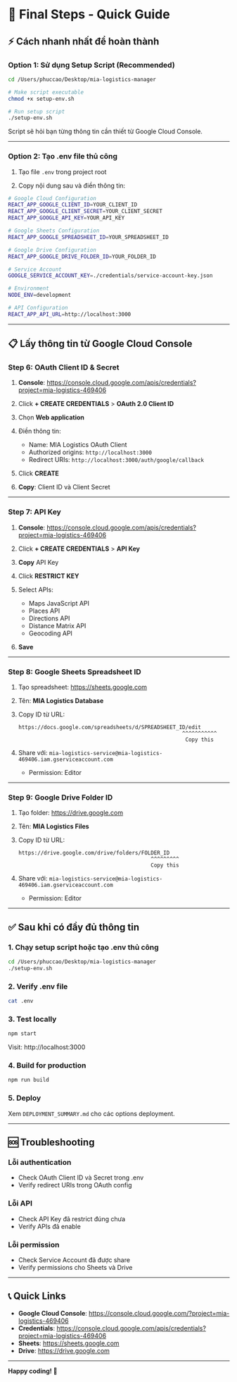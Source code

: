 # 🎯 Final Steps - Quick Guide

## ⚡ Cách nhanh nhất để hoàn thành

### Option 1: Sử dụng Setup Script (Recommended)

```bash
cd /Users/phuccao/Desktop/mia-logistics-manager

# Make script executable
chmod +x setup-env.sh

# Run setup script
./setup-env.sh
```

Script sẽ hỏi bạn từng thông tin cần thiết từ Google Cloud Console.

---

### Option 2: Tạo .env file thủ công

1. Tạo file `.env` trong project root

2. Copy nội dung sau và điền thông tin:

```bash
# Google Cloud Configuration
REACT_APP_GOOGLE_CLIENT_ID=YOUR_CLIENT_ID
REACT_APP_GOOGLE_CLIENT_SECRET=YOUR_CLIENT_SECRET
REACT_APP_GOOGLE_API_KEY=YOUR_API_KEY

# Google Sheets Configuration
REACT_APP_GOOGLE_SPREADSHEET_ID=YOUR_SPREADSHEET_ID

# Google Drive Configuration
REACT_APP_GOOGLE_DRIVE_FOLDER_ID=YOUR_FOLDER_ID

# Service Account
GOOGLE_SERVICE_ACCOUNT_KEY=./credentials/service-account-key.json

# Environment
NODE_ENV=development

# API Configuration
REACT_APP_API_URL=http://localhost:3000
```

---

## 📋 Lấy thông tin từ Google Cloud Console

### Step 6: OAuth Client ID & Secret

1. **Console**: https://console.cloud.google.com/apis/credentials?project=mia-logistics-469406

2. Click **+ CREATE CREDENTIALS** > **OAuth 2.0 Client ID**

3. Chọn **Web application**

4. Điền thông tin:
   - Name: MIA Logistics OAuth Client
   - Authorized origins: `http://localhost:3000`
   - Redirect URIs: `http://localhost:3000/auth/google/callback`

5. Click **CREATE**

6. **Copy**: Client ID và Client Secret

---

### Step 7: API Key

1. **Console**: https://console.cloud.google.com/apis/credentials?project=mia-logistics-469406

2. Click **+ CREATE CREDENTIALS** > **API Key**

3. **Copy** API Key

4. Click **RESTRICT KEY**

5. Select APIs:
   - Maps JavaScript API
   - Places API
   - Directions API
   - Distance Matrix API
   - Geocoding API

6. **Save**

---

### Step 8: Google Sheets Spreadsheet ID

1. Tạo spreadsheet: https://sheets.google.com

2. Tên: **MIA Logistics Database**

3. Copy ID từ URL:
   ```
   https://docs.google.com/spreadsheets/d/SPREADSHEET_ID/edit
                                                       ^^^^^^^^^^^
                                                        Copy this
   ```

4. Share với: `mia-logistics-service@mia-logistics-469406.iam.gserviceaccount.com`
   - Permission: Editor

---

### Step 9: Google Drive Folder ID

1. Tạo folder: https://drive.google.com

2. Tên: **MIA Logistics Files**

3. Copy ID từ URL:
   ```
   https://drive.google.com/drive/folders/FOLDER_ID
                                             ^^^^^^^^^
                                             Copy this
   ```

4. Share với: `mia-logistics-service@mia-logistics-469406.iam.gserviceaccount.com`
   - Permission: Editor

---

## ✅ Sau khi có đầy đủ thông tin

### 1. Chạy setup script hoặc tạo .env thủ công

```bash
cd /Users/phuccao/Desktop/mia-logistics-manager
./setup-env.sh
```

### 2. Verify .env file

```bash
cat .env
```

### 3. Test locally

```bash
npm start
```

Visit: http://localhost:3000

### 4. Build for production

```bash
npm run build
```

### 5. Deploy

Xem `DEPLOYMENT_SUMMARY.md` cho các options deployment.

---

## 🆘 Troubleshooting

### Lỗi authentication

- Check OAuth Client ID và Secret trong .env
- Verify redirect URIs trong OAuth config

### Lỗi API

- Check API Key đã restrict đúng chưa
- Verify APIs đã enable

### Lỗi permission

- Check Service Account đã được share
- Verify permissions cho Sheets và Drive

---

## 📞 Quick Links

- **Google Cloud Console**: https://console.cloud.google.com/?project=mia-logistics-469406
- **Credentials**: https://console.cloud.google.com/apis/credentials?project=mia-logistics-469406
- **Sheets**: https://sheets.google.com
- **Drive**: https://drive.google.com

---

**Happy coding! 🚀**
